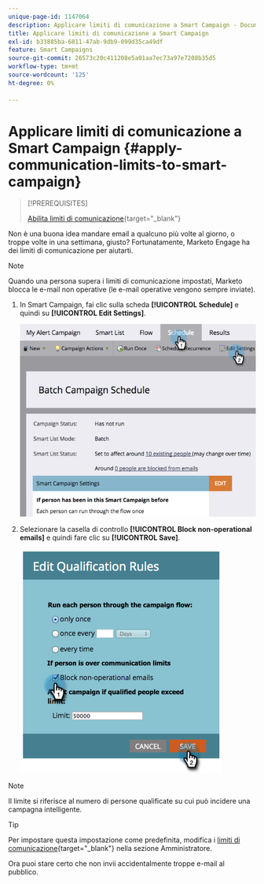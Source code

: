 ```yaml
---
unique-page-id: 1147064
description: Applicare limiti di comunicazione a Smart Campaign - Documentazione di Marketo - Documentazione del prodotto
title: Applicare limiti di comunicazione a Smart Campaign
exl-id: b33885ba-6811-47ab-9db9-099d35ca49df
feature: Smart Campaigns
source-git-commit: 26573c20c411208e5a01aa7ec73a97e7208b35d5
workflow-type: tm+mt
source-wordcount: '125'
ht-degree: 0%

---
```


# Applicare limiti di comunicazione a Smart Campaign {#apply-communication-limits-to-smart-campaign}

>[!PREREQUISITES]
>
>[Abilita limiti di comunicazione](/help/marketo/product-docs/administration/email-setup/enable-communication-limits.md){target="_blank"}

Non è una buona idea mandare email a qualcuno più volte al giorno, o troppe volte in una settimana, giusto? Fortunatamente, Marketo Engage ha dei limiti di comunicazione per aiutarti.

>[!NOTE]
>
>Quando una persona supera i limiti di comunicazione impostati, Marketo blocca le e-mail non operative (le e-mail operative vengono sempre inviate).

1. In Smart Campaign, fai clic sulla scheda **[!UICONTROL Schedule]** e quindi su **[!UICONTROL Edit Settings]**.

   ![](assets/apply-communication-limits-to-smart-campaign-1.png)

1. Selezionare la casella di controllo **[!UICONTROL Block non-operational emails]** e quindi fare clic su **[!UICONTROL Save]**.

   ![](assets/apply-communication-limits-to-smart-campaign-2.png)

>[!NOTE]
>
>Il limite si riferisce al numero di persone qualificate su cui può incidere una campagna intelligente.

>[!TIP]
>
>Per impostare questa impostazione come predefinita, modifica i [limiti di comunicazione](/help/marketo/product-docs/administration/email-setup/enable-communication-limits.md){target="_blank"} nella sezione Amministratore.

Ora puoi stare certo che non invii accidentalmente troppe e-mail al pubblico.
